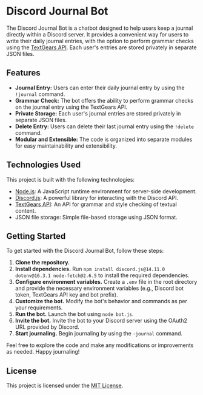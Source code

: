 # Discord Journal Bot

The Discord Journal Bot is a chatbot designed to help users keep a journal directly within a Discord server. It provides a convenient way for users to write their daily journal entries, with the option to perform grammar checks using the [TextGears API](https://textgears.com/). Each user's entries are stored privately in separate JSON files.

## Features

- **Journal Entry:** Users can enter their daily journal entry by using the `!journal` command.
- **Grammar Check:** The bot offers the ability to perform grammar checks on the journal entry using the TextGears API.
- **Private Storage:** Each user's journal entries are stored privately in separate JSON files.
- **Delete Entry:** Users can delete their last journal entry using the `!delete` command.
- **Modular and Extensible:** The code is organized into separate modules for easy maintainability and extensibility.

## Technologies Used

This project is built with the following technologies:

- [Node.js](https://nodejs.org/): A JavaScript runtime environment for server-side development.
- [Discord.js](https://discord.js.org/): A powerful library for interacting with the Discord API.
- [TextGears API](https://textgears.com/): An API for grammar and style checking of textual content.
- JSON file storage: Simple file-based storage using JSON format.

## Getting Started

To get started with the Discord Journal Bot, follow these steps:

1. **Clone the repository.**
2. **Install dependencies.** Run `npm install discord.js@14.11.0 dotenv@16.3.1 node-fetch@2.6.5` to install the required dependencies.
3. **Configure environment variables.** Create a `.env` file in the root directory and provide the necessary environment variables (e.g., Discord bot token, TextGears API key  and bot prefix).
4. **Customize the bot.** Modify the bot's behavior and commands as per your requirements.
5. **Run the bot.** Launch the bot using `node bot.js`.
6. **Invite the bot.** Invite the bot to your Discord server using the OAuth2 URL provided by Discord.
7. **Start journaling.** Begin journaling by using the `-journal` command.

Feel free to explore the code and make any modifications or improvements as needed. Happy journaling!

## License

This project is licensed under the [MIT License](LICENSE).
